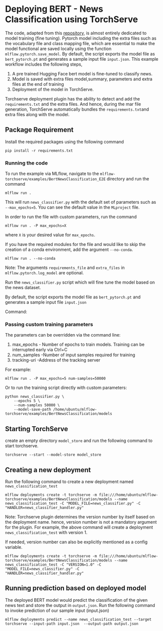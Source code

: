 # Deploying BERT - News Classification using TorchServe

The code, adapted from this [repository](https://github.com/maknotavailable/pytorch-pretrained-BERT/blob/master/pytorch_pretrained_bert/modeling.py),
is almost entirely dedicated to model training (fine tuning). Pytorch model including the extra files such as the vocabulary file and class mapping file, which are essential to make the model functional
are saved locally using the function `mlflow.pytorch.save_model`. By default,  the script exports the model file as `bert_pytorch.pt` and generates a sample input file `input.json`.
This example workflow includes the following steps,
1. A pre trained Hugging Face bert model is fine-tuned to classify news.
2. Model is saved with extra files model,summary, parameters and extra files at the end of training
3. Deployment of the  model in TorchServe.

Torchserve deployment plugin has the ability to detect and add the `requirements.txt` and the extra files. And hence, during the
mar file generation, TorchServe automatically bundles the `requirements.txt`and extra files along with the model.



## Package Requirement

Install the required packages using the following command

`pip install -r requirements.txt`


### Running the code
To run the example via MLflow, navigate to the `mlflow-torchserve/examples/BertNewsClassification_E2E` directory and run the command

```
mlflow run .
```

This will run `news_classifier.py` with the default set of parameters such as  `--max_epochs=5`. You can see the default value in the `MLproject` file.

In order to run the file with custom parameters, run the command

```
mlflow run . -P max_epochs=X
```

where `X` is your desired value for `max_epochs`.

If you have the required modules for the file and would like to skip the creation of a conda environment, add the argument `--no-conda`.

```
mlflow run . --no-conda

```

Note: The arguments `requirements_file` and `extra_files` in `mlflow.pytorch.log_model` are optional.

Run the `news_classifier.py` script which will fine tune the model based on the news dataset.

By default,  the script exports the model file as `bert_pytorch.pt` and generates a sample input file `input.json`

Command:

### Passing custom training parameters

The parameters can be overridden via the command line:

1. max_epochs - Number of epochs to train models. Training can be interrupted early via Ctrl+C
2. num_samples -Number of input samples required for training
3. tracking-uri -Address of the tracking server


For example:
```
mlflow run . -P max_epochs=5 num-samples=50000
```

Or to run the training script directly with custom parameters:
```
python news_classifier.py \
    --epochs 5 \
    --num-samples 50000 \
    --model-save-path /home/ubuntu/mlflow-torchserve/examples/BertNewsClassification/models
```

## Starting TorchServe

create an empty directory `model_store` and run the following command to start torchserve.

`torchserve --start --model-store model_store`

## Creating a new deployment


Run the following command to create a new deployment named `news_classification_test`

`mlflow deployments create -t torchserve -m file:///home/ubuntu/mlflow-torchserve/examples/BertNewsClassification/models --name news_classification_test -C "MODEL_FILE=news_classifier.py" -C "HANDLER=news_classifier_handler.py"`


Note: Torchserve plugin determines the version number by itself based on the deployment name. hence, version number
is not a mandatory argument for the plugin. For example, the above command will create a deployment `news_classification_test` with version 1.

If needed, version number can also be explicitly mentioned as a config variable.


`mlflow deployments create -t torchserve -m file:///home/ubuntu/mlflow-torchserve/examples/BertNewsClassification/models --name news_classification_test -C "VERSION=1.0" -C "MODEL_FILE=news_classifier.py" -C "HANDLER=news_classifier_handler.py"`


## Running prediction based on deployed model

The deployed BERT model would predict the classification of the given news text and store the output in `output.json`. Run the following command to invoke prediction of our sample input (input.json)

`mlflow deployments predict --name news_classification_test --target torchserve --input-path input.json  --output-path output.json`
































